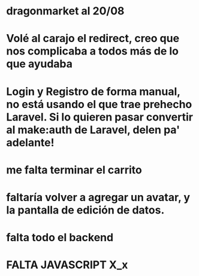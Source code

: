 # dragonmarket al 20/08
# Volé al carajo el redirect, creo que nos complicaba a todos más de lo que ayudaba
# Login y Registro de forma manual, no está usando el que trae prehecho Laravel. Si lo quieren pasar convertir al make:auth de Laravel, delen pa' adelante!


# me falta terminar el carrito
# faltaría volver a agregar un avatar, y la pantalla de edición de datos.
# falta todo el backend
# FALTA JAVASCRIPT X_x
